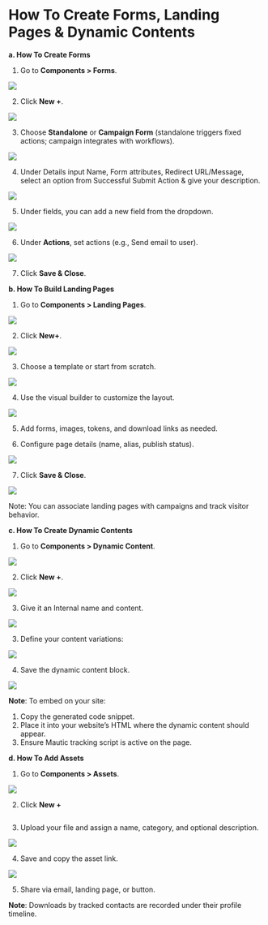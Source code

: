 # How To Create Forms, Landing Pages & Dynamic Contents

**a. How To Create Forms**

1. Go to **Components > Forms**.

![](https://3790142297-files.gitbook.io/~/files/v0/b/gitbook-x-prod.appspot.com/o/spaces%2FJbWd8kIN0U4a2HVR5aA6%2Fuploads%2FVDFa2MneAPR2UUSJr8Zr%2F0.png?alt=media)

2. Click **New +**.

![](https://3790142297-files.gitbook.io/~/files/v0/b/gitbook-x-prod.appspot.com/o/spaces%2FJbWd8kIN0U4a2HVR5aA6%2Fuploads%2FXsqpEM7uoHzSdkmAU9ob%2F1.png?alt=media)

3. Choose **Standalone** or **Campaign Form** (standalone triggers fixed actions; campaign integrates with workflows).

![](https://3790142297-files.gitbook.io/~/files/v0/b/gitbook-x-prod.appspot.com/o/spaces%2FJbWd8kIN0U4a2HVR5aA6%2Fuploads%2FcMCa8uT6dGVP7oenWANc%2F2.png?alt=media)

4. Under Details input Name, Form attributes, Redirect URL/Message, select an option from Successful Submit Action & give your description.

![](https://3790142297-files.gitbook.io/~/files/v0/b/gitbook-x-prod.appspot.com/o/spaces%2FJbWd8kIN0U4a2HVR5aA6%2Fuploads%2FabdwWHr5F5LsxQQDwPgi%2F3.png?alt=media)

5. Under fields, you can add a new field from the dropdown.

![](https://3790142297-files.gitbook.io/~/files/v0/b/gitbook-x-prod.appspot.com/o/spaces%2FJbWd8kIN0U4a2HVR5aA6%2Fuploads%2FbV3U0nM5I2OdCowQrM3s%2F4.png?alt=media)

6. Under **Actions**, set actions (e.g., Send email to user).

![](https://3790142297-files.gitbook.io/~/files/v0/b/gitbook-x-prod.appspot.com/o/spaces%2FJbWd8kIN0U4a2HVR5aA6%2Fuploads%2F2aE1e7QhVeil7Boj4yaS%2F5.png?alt=media)

7. Click **Save & Close**.







**b. How To Build Landing Pages**

1. Go to **Components > Landing Pages**.

![](https://3790142297-files.gitbook.io/~/files/v0/b/gitbook-x-prod.appspot.com/o/spaces%2FJbWd8kIN0U4a2HVR5aA6%2Fuploads%2Fqb7ITe9WukWMHEgszrrW%2F6.png?alt=media)

2. Click **New+**.

![](https://3790142297-files.gitbook.io/~/files/v0/b/gitbook-x-prod.appspot.com/o/spaces%2FJbWd8kIN0U4a2HVR5aA6%2Fuploads%2F6DBt5ltRfS1M6m1hLhvp%2F7.png?alt=media)

3. Choose a template or start from scratch.

![](https://3790142297-files.gitbook.io/~/files/v0/b/gitbook-x-prod.appspot.com/o/spaces%2FJbWd8kIN0U4a2HVR5aA6%2Fuploads%2FVAdUlC0Ftr9NKnwe4gIf%2F8.png?alt=media)

4. Use the visual builder  to customize the layout.

![](https://3790142297-files.gitbook.io/~/files/v0/b/gitbook-x-prod.appspot.com/o/spaces%2FJbWd8kIN0U4a2HVR5aA6%2Fuploads%2FvQBP7Ajo9Kb6TGA68uTb%2F9.png?alt=media)

5. Add forms, images, tokens, and download links as needed.



6. Configure page details (name, alias, publish status).

![](https://3790142297-files.gitbook.io/~/files/v0/b/gitbook-x-prod.appspot.com/o/spaces%2FJbWd8kIN0U4a2HVR5aA6%2Fuploads%2FiiNpR0BnXWxhq0ROVbMg%2F10.png?alt=media)

7. Click **Save & Close**.

![](https://3790142297-files.gitbook.io/~/files/v0/b/gitbook-x-prod.appspot.com/o/spaces%2FJbWd8kIN0U4a2HVR5aA6%2Fuploads%2FNtzt7hIqQpTda0CDpSlN%2F11.png?alt=media)

Note: You can associate landing pages with campaigns and track visitor behavior.





**c. How To Create Dynamic Contents**

1. Go to **Components > Dynamic Content**.

![](https://3790142297-files.gitbook.io/~/files/v0/b/gitbook-x-prod.appspot.com/o/spaces%2FJbWd8kIN0U4a2HVR5aA6%2Fuploads%2FSJk9FDYqIkeLVv0gw4Ri%2F12.png?alt=media)

2. Click **New +**.

![](https://3790142297-files.gitbook.io/~/files/v0/b/gitbook-x-prod.appspot.com/o/spaces%2FJbWd8kIN0U4a2HVR5aA6%2Fuploads%2FaIx8WWAbChUwF2EHsK45%2F13.png?alt=media)

3. Give it an Internal name and content.

![](https://3790142297-files.gitbook.io/~/files/v0/b/gitbook-x-prod.appspot.com/o/spaces%2FJbWd8kIN0U4a2HVR5aA6%2Fuploads%2FFADl9XdkfYu7rIzfTwMo%2F14.png?alt=media)

3. Define your content variations:

![](https://3790142297-files.gitbook.io/~/files/v0/b/gitbook-x-prod.appspot.com/o/spaces%2FJbWd8kIN0U4a2HVR5aA6%2Fuploads%2FZsnhqdow2zzZPj1YRmWC%2F15.png?alt=media)

4. Save the dynamic content block.

![](https://3790142297-files.gitbook.io/~/files/v0/b/gitbook-x-prod.appspot.com/o/spaces%2FJbWd8kIN0U4a2HVR5aA6%2Fuploads%2FxHgzsISNocIKX74Wgzwf%2F16.png?alt=media)

**Note**: To embed on your site:

1. Copy the generated code snippet.
2. Place it into your website’s HTML where the dynamic content should appear.
3. Ensure Mautic tracking script is active on the page.







**d. How To Add Assets**

1. Go to **Components > Assets**.

![](https://3790142297-files.gitbook.io/~/files/v0/b/gitbook-x-prod.appspot.com/o/spaces%2FJbWd8kIN0U4a2HVR5aA6%2Fuploads%2FfmzyTr8kMcrxQR15EpyP%2F17.png?alt=media)

2. Click **New +**

<figure><img src="https://3790142297-files.gitbook.io/~/files/v0/b/gitbook-x-prod.appspot.com/o/spaces%2FJbWd8kIN0U4a2HVR5aA6%2Fuploads%2FnRupHtf004GNy41115O7%2F18.png?alt=media" alt=""><figcaption></figcaption></figure>

3. Upload your file and assign a name, category, and optional description.

![](https://3790142297-files.gitbook.io/~/files/v0/b/gitbook-x-prod.appspot.com/o/spaces%2FJbWd8kIN0U4a2HVR5aA6%2Fuploads%2FCBI1sLSSbQ8qSHZVOyZf%2F19.png?alt=media)

4. Save and copy the asset link.

![](https://3790142297-files.gitbook.io/~/files/v0/b/gitbook-x-prod.appspot.com/o/spaces%2FJbWd8kIN0U4a2HVR5aA6%2Fuploads%2F8vKjiFykGUHnCfJef0ns%2F20.png?alt=media)

5. Share via email, landing page, or button.

**Note**: Downloads by tracked contacts are recorded under their profile timeline.
